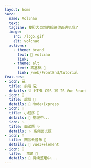 ```yaml
---
layout: home
hero:
  name: Volcnao
  text: 
  tagline: 按照大自然的规律你该遇见我了
  image:
    src: /logo.gif
    alt: volcnao
  actions:
    - theme: brand
      text: 🌋 volcnao
      link: 
    - theme: alt
      text: 零基础 🥚
      link: /web/FrontEnd/tutorial
features:
- icon: 💻
  title: 前端 💻
  details: 💻 HTML CSS JS TS Vue React
- icon: 👾 
  title: 后端 👾
  details: 👾 Node+Express
- icon: 🌌 
  title: 小程序 🌌 
  details: 🌌 整理中...
- icon: ✨ 
  title: 面试题 ✨
  details: ✨ 高频面试题
- icon: 🎸  
  title: 网易云音乐 🎸
  details: 🎸 vue3+element
- icon: 📕 
  title:  笔记 📕 
  details: 📕 持续整理中...
---
```


<style>
    :root {
      --vp-home-hero-name-color: transparent;
      --vp-home-hero-name-background: -webkit-linear-gradient(120deg,#ff2a2a,#ffe4e4);
    }
    .image-src{
      width:500px
    }
</style>